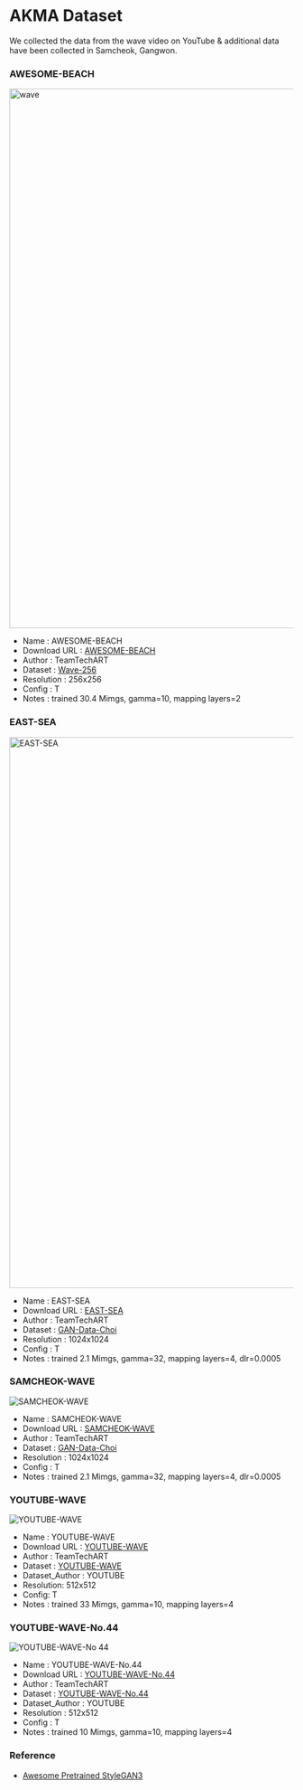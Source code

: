 # AKMA Dataset

We collected the data from the wave video on YouTube & additional data have been collected in Samcheok, Gangwon.


### AWESOME-BEACH

<img width="955" alt="wave" src="https://user-images.githubusercontent.com/90362869/156961160-a884ac7a-3bb5-431e-a9a1-8c5df5f04faf.png">

- Name : AWESOME-BEACH
- Download URL : [AWESOME-BEACH](https://drive.google.com/file/d/1_Cneq6wuh2f8_rKES1rbuFT5wYTqpXwD/view?usp=sharing)
- Author : TeamTechART 
- Dataset : [Wave-256](https://drive.google.com/file/d/14_MLea2ae0BG6OImuNDnaZE1GK_QXuBA/view?usp=sharing)
- Resolution : 256x256
- Config : T
- Notes : trained 30.4 Mimgs, gamma=10, mapping layers=2

### EAST-SEA

<img width="975" alt="EAST-SEA" src="https://user-images.githubusercontent.com/90362869/157170081-446ad657-a842-40a8-8b65-7c9e232d6b7a.png">

- Name : EAST-SEA
- Download URL : [EAST-SEA](https://drive.google.com/file/d/1SscfF-3Zy9_IPvU6DsBXvmT_isvcoWe4/view?usp=sharing)
- Author : TeamTechART 
- Dataset : [GAN-Data-Choi](https://drive.google.com/drive/folders/157GRe0mhPDVBHdiGq7tpAq0fWPMNIKMI)
- Resolution : 1024x1024
- Config : T
- Notes : trained 2.1 Mimgs, gamma=32, mapping layers=4, dlr=0.0005

### SAMCHEOK-WAVE

![SAMCHEOK-WAVE](https://user-images.githubusercontent.com/90362869/156956663-8a0b6702-19c2-43b3-ad94-156ab386a385.jpeg)

- Name : SAMCHEOK-WAVE
- Download URL : [SAMCHEOK-WAVE](https://drive.google.com/file/d/1IL8b5W0o4AoId8tv_4DZe3NUym3nu730/view?usp=sharing)
- Author : TeamTechART 
- Dataset : [GAN-Data-Choi](https://drive.google.com/drive/folders/157GRe0mhPDVBHdiGq7tpAq0fWPMNIKMI)
- Resolution : 1024x1024
- Config : T
- Notes : trained 2.1 Mimgs, gamma=32, mapping layers=4, dlr=0.0005

### YOUTUBE-WAVE

![YOUTUBE-WAVE](https://user-images.githubusercontent.com/90362869/156956679-2ca0c89b-495c-4611-8226-b0255de7d5a4.jpg)

- Name : YOUTUBE-WAVE
- Download URL : [YOUTUBE-WAVE](https://drive.google.com/file/d/1g36Eiyqx-YnkXdRKqQyKgzUENwqlMxuV/view?usp=sharing)
- Author : TeamTechART
- Dataset : [YOUTUBE-WAVE](https://drive.google.com/drive/folders/1197NN3gqxi2mEQ5do1Lmp4UQIq-SfO9L)
- Dataset_Author : YOUTUBE
- Resolution: 512x512
- Config: T
- Notes : trained 33 Mimgs, gamma=10, mapping layers=4

### YOUTUBE-WAVE-No.44

![YOUTUBE-WAVE-No 44](https://user-images.githubusercontent.com/90362869/156962567-a0672c24-373f-4d47-aabc-8c89098e405a.jpeg)

- Name : YOUTUBE-WAVE-No.44
- Download URL : [YOUTUBE-WAVE-No.44](https://drive.google.com/file/d/1G36Ia-i3yDuiMU0PShhcSa777A0d_BSW/view)
- Author : TeamTechART
- Dataset : [YOUTUBE-WAVE-No.44](https://drive.google.com/drive/folders/1T2e-AOZxTEIGyA06ro7H3SU6Dg1SNH0z)
- Dataset_Author : YOUTUBE
- Resolution : 512x512
- Config : T
- Notes : trained 10 Mimgs, gamma=10, mapping layers=4

### Reference

- [Awesome Pretrained StyleGAN3](https://github.com/justinpinkney/awesome-pretrained-stylegan3)
